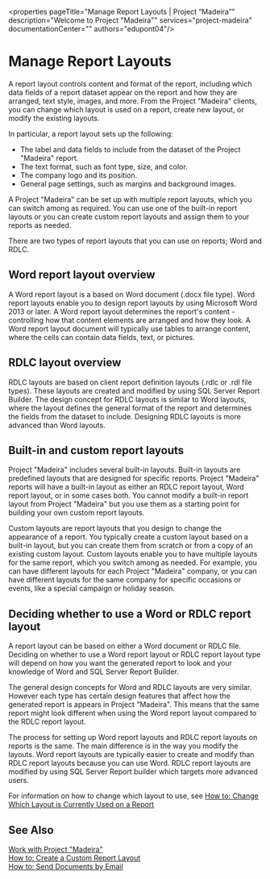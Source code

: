 <properties
	pageTitle="Manage Report Layouts | Project “Madeira”"
        description="Welcome to Project "Madeira"" 
        services="project-madeira" 
        documentationCenter=""
        authors="edupont04"/>
<tags
    ms.service="project-madeira"
    ms.topic="article"
    ms.devlang="na"
    ms.topic="article"
    ms.tgt_pltfrm="na"
    ms.workload="Madeira"
    ms.date="05/12/2016"
    ms.author="edupont04" />
    
# Manage Report Layouts
A report layout controls content and format of the report, including which data fields of a report dataset appear on the report and how they are arranged, text style, images, and more. From the Project "Madeira" clients, you can change which layout is used on a report, create new layout, or modify the existing layouts. 

In particular, a report layout sets up the following:

- The label and data fields to include from the dataset of the Project "Madeira" report.
- The text format, such as font type, size, and color.
- The company logo and its position.
- General page settings, such as margins and background images. 

A Project "Madeira" can be set up with multiple report layouts, which you can switch among as required. You can use one of the built-in report layouts or you can create custom report layouts and assign them to your reports as needed.

There are two types of report layouts that you can use on reports; Word and RDLC.

## Word report layout overview
A Word report layout is a based on Word document (.docx file type). Word report layouts enable you to design report layouts by using Microsoft Word 2013 or later. A Word report layout determines the report's content - controlling how that content elements are arranged and how they look. A Word report layout document will typically use tables to arrange content, where the cells can contain data fields, text, or pictures.

## RDLC layout overview
RDLC layouts are based on client report definition layouts (.rdlc or .rdl file types). These layouts are created and modified by using SQL Server Report Builder. The design concept for RDLC layouts is similar to Word layouts, where the layout defines the general format of the report and determines the fields from the dataset to include. Designing RDLC layouts is more advanced than Word layouts.

## Built-in and custom report layouts
Project "Madeira" includes several built-in layouts. Built-in layouts are predefined layouts that are designed for specific reports. Project "Madeira" reports will have a built-in layout as either an RDLC report layout, Word report layout, or in some cases both. You cannot modify a built-in report layout from Project "Madeira" but you use them as a starting point for building your own custom report layouts. 

Custom layouts are report layouts that you design to change the appearance of a report. You typically create a custom layout based on a built-in layout, but you can create them from scratch or from a copy of an existing custom layout. Custom layouts enable you to have multiple layouts for the same report, which you switch among as needed. For example, you can have different layouts for each Project "Madeira" company, or you can have different layouts for the same company for specific occasions or events, like a special campaign or holiday season.

## Deciding whether to use a Word or RDLC report layout 
A report layout can be based on either a Word document or RDLC file. Deciding on whether to use a Word report layout or RDLC report layout type will depend on how you want the generated report to look and your knowledge of Word and SQL Server Report Builder. 

The general design concepts for Word and RDLC layouts are very similar. However each type has certain design features that affect how the generated report is appears in Project "Madeira". This means that the same report might look different when using the Word report layout compared to the RDLC report layout.

The process for setting up Word report layouts and RDLC report layouts on reports is the same. The main difference is in the way you modify the layouts. Word report layouts are typically easier to create and modify than RDLC report layouts because you can use Word. RDLC report layouts are modified by using SQL Server Report builder which targets more advanced users.

For information on how to change which layout to use, see [How to: Change Which Layout is Currently Used on a Report](ui-how-change-layout-currently-used-report.md)

## See Also
[Work with Project "Madeira"](ui-work-product.md)  
[How to: Create a Custom Report Layout](ui-how-create-custom-report-layout.md)  
[How to: Send Documents by Email](ui-how-send-documents-email.md)
